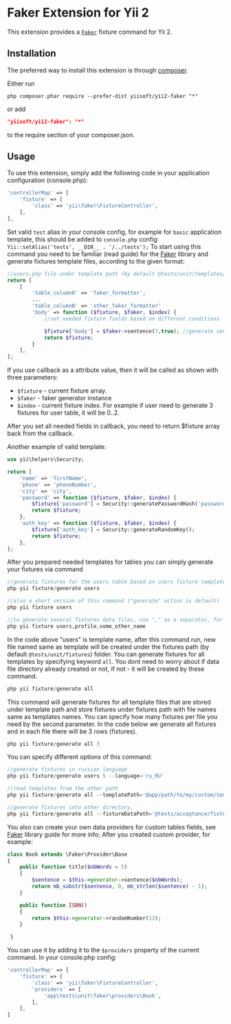 Faker Extension for Yii 2
=========================

This extension provides a [`Faker`](https://github.com/fzaninotto/Faker) fixture command for Yii 2.


Installation
------------

The preferred way to install this extension is through [composer](http://getcomposer.org/download/).

Either run

```
php composer.phar require --prefer-dist yiisoft/yii2-faker "*"
```

or add

```json
"yiisoft/yii2-faker": "*"
```

to the require section of your composer.json.


Usage
-----

To use this extension,  simply add the following code in your application configuration (console.php):

```php
'controllerMap' => [
	'fixture' => [
		'class' => 'yii\faker\FixtureController',
	],
],
```
Set valid ```test``` alias in your console config, for example for ```basic``` application template, this should be added
to ```console.php``` config: ```Yii::setAlias('tests', __DIR__ . '/../tests');```
To start using this command you need to be familiar (read guide) for the [Faker](https://github.com/fzaninotto/Faker) library and
generate fixtures template files, according to the given format:

```php
//users.php file under template path (by default @tests/unit/templates/fixtures)
return [
	[
		'table_column0' => 'faker_formatter',
		...
		'table_columnN' => 'other_faker_formatter'
		'body' => function ($fixture, $faker, $index) {
			//set needed fixture fields based on different conditions

			$fixture['body'] = $faker->sentence(7,true); //generate sentence exact with 7 words.
			return $fixture;
		}
	],
];
```

If you use callback as a attribute value, then it will be called as shown with three parameters:

* ```$fixture``` - current fixture array. 
* ```$faker``` - faker generator instance
* ```$index``` - current fixture index. For example if user need to generate 3 fixtures for user table, it will be 0..2.

After you set all needed fields in callback, you need to return $fixture array back from the callback.

Another example of valid template:

```php
use yii\helpers\Security;

return [
	'name' => 'firstName',
	'phone' => 'phoneNumber',
	'city' => 'city',
	'password' => function ($fixture, $faker, $index) {
		$fixture['password'] = Security::generatePasswordHash('password_' . $index);
		return $fixture;
	},
	'auth_key' => function ($fixture, $faker, $index) {
		$fixture['auth_key'] = Security::generateRandomKey();
		return $fixture;
	},
];
```

After you prepared needed templates for tables you can simply generate your fixtures via command

```php
//generate fixtures for the users table based on users fixture template
php yii fixture/generate users

//also a short version of this command ("generate" action is default)
php yii fixture users

//to generate several fixtures data files, use "," as a separator, for example:
php yii fixture users,profile,some_other_name
```

In the code above "users" is template name, after this command run, new file named same as template
will be created under the fixtures path (by default ```@tests/unit/fixtures```) folder.
You can generate fixtures for all templates by specifying keyword ```all```. You dont need to worry about if data file
directory already created or not, if not - it will be created by these command.

```php
php yii fixture/generate all
```

This command will generate fixtures for all template files that are stored under template path and 
store fixtures under fixtures path with file names same as templates names.
You can specify how many fixtures per file you need by the second parameter. In the code below we generate
all fixtures and in each file there will be 3 rows (fixtures).

```php
php yii fixture/generate all 3
```
You can specify different options of this command:

```php
//generate fixtures in russian language
php yii fixture/generate users 5 --language='ru_RU'

//read templates from the other path
php yii fixture/generate all --templatePath='@app/path/to/my/custom/templates'

//generate fixtures into other directory.
php yii fixture/generate all --fixtureDataPath='@tests/acceptance/fixtures/data'
```

You also can create your own data providers for custom tables fields, see [Faker](https://github.com/fzaninotto/Faker) library guide for more info;
After you created custom provider, for example:

```php
class Book extends \Faker\Provider\Base
{
	public function title($nbWords = 5)
	{
		$sentence = $this->generator->sentence($nbWords);
		return mb_substr($sentence, 0, mb_strlen($sentence) - 1);
	}

	public function ISBN()
	{
		return $this->generator->randomNumber(13);
	}

 }
```

You can use it by adding it to the ```$providers``` property of the current command. In your console.php config:

```php
'controllerMap' => [
	'fixture' => [
		'class' => 'yii\faker\FixtureController',
		'providers' => [
			'app\tests\unit\faker\providers\Book',
		],
	],
]
```
